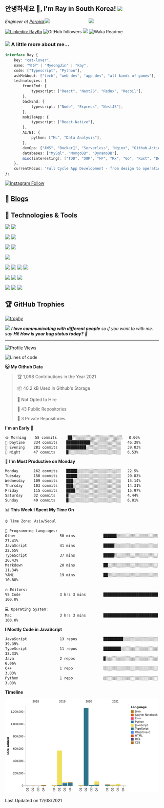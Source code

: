 <h2>안녕하세요 👋, I'm Ray in South Korea! <img src="https://media.giphy.com/media/ES4Vcv8zWfIt2/giphy.gif" width="50"></h2>
<img align='right' src="https://media.giphy.com/media/VOPK1BqsMEJRS/giphy.gif" width="230">
<p><em>Engineer at <a href="https://github.com/perpick">Perpick</a><img src="https://media.giphy.com/media/11dR2hEgtN5KoM/giphy.gif" width="30"> 
</em></p>

[![Linkedin: RayKo](https://img.shields.io/badge/-RayKo-blue?style=flat-square&logo=Linkedin&logoColor=white&link=https://www.linkedin.com/in/rayle/)](https://www.linkedin.com/in/rayle/)
![GitHub followers](https://img.shields.io/github/followers/rayleighko?label=Follow&style=social)
![](https://visitor-badge.glitch.me/badge?page_id=rayleighko)
![Waka Readme](https://github.com/anmol098/anmol098/workflows/Waka%20Readme/badge.svg)

### <img src="https://media.giphy.com/media/VgCDAzcKvsR6OM0uWg/giphy.gif" width="50"> A little more about me...  

```typescript
interface Ray {
    key: "cat-lover",
    name: "명진" | "MyeongJin" | "Ray",
    code: ["Typescript", "Python"],
    askMeAbout: ["tech", "web dev", "app dev", "all kinds of games"],
    technologies: {
        frontEnd: {
            typescript: ["React", "NextJS", "Redux", "Recoil"],
        },
        backEnd: {
            typescript: ["Node", "Express", "NestJS"],
        },
        mobileApp: {
            typescript: ["React-Native"],
        },
        AI/BI: {
            python: ["ML", "Data Analysis"],
        },
        devOps: ["AWS", "Docker🐳", "Serverless", "Nginx", "Github-Action", "DataDog"],
        databases: ["MySql", "MongoDB", "DynamoDB"],
        misc(interesting): ["TDD", "OOP", "FP", "Rx", "Go", "Rust", "Deno"],
    },
    currentFocus: "Full Cycle App Development - from design to operation",
};
```
[![Instagram Follow](https://img.shields.io/badge/Instagram-E4405F?style=for-the-badge&logo=instagram&logoColor=white)](https://www.instagram.com/rayleigh_ko/)
<!-- low score now -->
<!-- 
## Coding Challenges

### LeetCode

[![LeetCode ranking](https://img.shields.io/badge/dynamic/json?style=for-the-badge&labelColor=black&color=%23ffa116&label=Ranking&query=ranking&url=https%3A%2F%2Fleetcode-badge.vercel.app%2Fapi%2Fusers%2Frayleighko&logo=leetcode&logoColor=yellow)](https://leetcode.com/rayleighko/)
[![LeetCode solvedOverTotal](https://img.shields.io/badge/dynamic/json?style=for-the-badge&labelColor=black&color=%23ffa116&label=Solved&query=solvedOverTotal&url=https%3A%2F%2Fleetcode-badge.vercel.app%2Fapi%2Fusers%2Frayleighko&logo=leetcode&logoColor=yellow)](https://leetcode.com/rayleighko/)

### BOJ

[![solved.ac
profile](http://mazassumnida.wtf/api/v2/generate_badge?boj=rayleighko)](https://solved.ac/rayleighko) 
-->

## 📝 [Blogs](https://k-dev.medium.com/)

## 🔧 Technologies & Tools

![](https://img.shields.io/badge/Editor-VS_Code-informational?style=flat&logo=visual-studio-code&logoColor=white&color=007ACC)
![](https://img.shields.io/badge/Shell-Zsh-informational?style=flat&logo=gnu-bash&logoColor=white&color=4EAA25)
  
![](https://img.shields.io/badge/OS-Linux-informational?style=flat&logo=linux&logoColor=white&color=FCC624)
![](https://img.shields.io/badge/OS-macOS-informational?style=flat&logo=macos&logoColor=white&color=000000)
  
![](https://img.shields.io/badge/Code-Typescript-informational?style=flat&logo=typescript&logoColor=white&color=3178C6)
![](https://img.shields.io/badge/Code-Python-informational?style=flat&logo=python&logoColor=white&color=3776AB)

![](https://img.shields.io/badge/RunTime-Node-informational?style=flat&logo=node.js&logoColor=white&color=339933)

![](https://img.shields.io/badge/Lib-React-informational?style=flat&logo=react&logoColor=white&color=61DAFB)
![](https://img.shields.io/badge/FW-React_Native-informational?style=flat&logo=react&logoColor=white&color=61DAFB)
![](https://img.shields.io/badge/FW-NextJS-informational?style=flat&logo=next.js&logoColor=white&color=000000)
![](https://img.shields.io/badge/FW-NestJS-informational?style=flat&logo=nestjs&logoColor=white&color=E0234E)
  
![](https://img.shields.io/badge/DB-MySQL-informational?style=flat&logo=mysql&logoColor=white&color=4479A1)
![](https://img.shields.io/badge/DB-DynamoDB-informational?style=flat&logo=amazon-dynamodb&logoColor=white&color=4053D6)
![](https://img.shields.io/badge/DB-MongoDB-informational?style=flat&logo=mongodb&logoColor=white&color=47A248)
  
![](https://img.shields.io/badge/Infra-AWS-informational?style=flat&logo=amazon-aws&logoColor=white&color=232F3E)
![](https://img.shields.io/badge/Infra-Docker-informational?style=flat&logo=docker&logoColor=white&color=2496ED)
![](https://img.shields.io/badge/Infra-Serverless-informational?style=flat&logo=serverless&logoColor=white&color=FD5750)

## 🏆 GitHub Trophies

[![trophy](https://github-profile-trophy.vercel.app/?username=rayleighko&theme=nord&column=7)](https://github.com/ryo-ma/github-profile-trophy)

<img src="https://media.giphy.com/media/12m6M9cySmlph6/giphy.gif" width="60"> <em><b>I love communicating with different people</b> so if you want to with me. say <b>Hi! How is your bug status today?</b> 👾</em>

---

<!--START_SECTION:waka-->
![Profile Views](http://img.shields.io/badge/Profile%20Views-6-blue)

![Lines of code](https://img.shields.io/badge/From%20Hello%20World%20I%27ve%20Written-2.1%20million%20lines%20of%20code-blue)

**🐱 My Github Data** 

> 🏆 1,098 Contributions in the Year 2021
 > 
> 📦 40.2 kB Used in Github's Storage 
 > 
> 🚫 Not Opted to Hire
 > 
> 📜 43 Public Repositories 
 > 
> 🔑 3 Private Repositories  
 > 
**I'm an Early 🐤** 

```text
🌞 Morning    58 commits     ██░░░░░░░░░░░░░░░░░░░░░░░   8.06% 
🌆 Daytime    334 commits    ███████████░░░░░░░░░░░░░░   46.39% 
🌃 Evening    281 commits    █████████░░░░░░░░░░░░░░░░   39.03% 
🌙 Night      47 commits     █░░░░░░░░░░░░░░░░░░░░░░░░   6.53%

```
📅 **I'm Most Productive on Monday** 

```text
Monday       162 commits    █████░░░░░░░░░░░░░░░░░░░░   22.5% 
Tuesday      150 commits    █████░░░░░░░░░░░░░░░░░░░░   20.83% 
Wednesday    109 commits    ███░░░░░░░░░░░░░░░░░░░░░░   15.14% 
Thursday     103 commits    ███░░░░░░░░░░░░░░░░░░░░░░   14.31% 
Friday       115 commits    ████░░░░░░░░░░░░░░░░░░░░░   15.97% 
Saturday     32 commits     █░░░░░░░░░░░░░░░░░░░░░░░░   4.44% 
Sunday       49 commits     █░░░░░░░░░░░░░░░░░░░░░░░░   6.81%

```


📊 **This Week I Spent My Time On** 

```text
⌚︎ Time Zone: Asia/Seoul

💬 Programming Languages: 
Other                    50 mins             ██████░░░░░░░░░░░░░░░░░░░   27.41% 
JavaScript               41 mins             █████░░░░░░░░░░░░░░░░░░░░   22.55% 
TypeScript               37 mins             █████░░░░░░░░░░░░░░░░░░░░   20.43% 
Markdown                 20 mins             ██░░░░░░░░░░░░░░░░░░░░░░░   11.34% 
YAML                     19 mins             ██░░░░░░░░░░░░░░░░░░░░░░░   10.88%

🔥 Editors: 
VS Code                  3 hrs 3 mins        █████████████████████████   100.0%

💻 Operating System: 
Mac                      3 hrs 3 mins        █████████████████████████   100.0%

```

**I Mostly Code in JavaScript** 

```text
JavaScript               13 repos            █████████░░░░░░░░░░░░░░░░   39.39% 
TypeScript               11 repos            ████████░░░░░░░░░░░░░░░░░   33.33% 
Java                     2 repos             █░░░░░░░░░░░░░░░░░░░░░░░░   6.06% 
C++                      1 repo              ░░░░░░░░░░░░░░░░░░░░░░░░░   3.03% 
Python                   1 repo              ░░░░░░░░░░░░░░░░░░░░░░░░░   3.03%

```


**Timeline**

![Chart not found](https://raw.githubusercontent.com/rayleighko/rayleighko/main/charts/bar_graph.png) 


 Last Updated on 12/08/2021
<!--END_SECTION:waka-->
